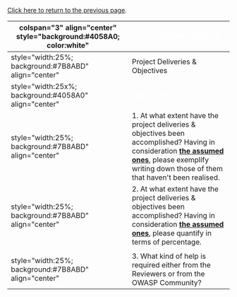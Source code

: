[Click here to return to the previous
page](Project_Information:template_Book_Cover_Design "wikilink").

| colspan="3" align="center" style="background:\#4058A0; color:white" | <font color="white">**50% REVIEW PROCESS**                                                                                                                                                                                                                                                 |
| ------------------------------------------------------------------- | ------------------------------------------------------------------------------------------------------------------------------------------------------------------------------------------------------------------------------------------------------------------------------------------ |
| style="width:25%; background:\#7B8ABD" align="center"               | Project Deliveries & Objectives                                                                                                                                                                                                                                                            |
| style="width:25x%; background:\#4058A0" align="center"              | <font color="white">**QUESTIONS**                                                                                                                                                                                                                                                          |
| style="width:25%; background:\#7B8ABD" align="center"               | 1\. At what extent have the project deliveries & objectives been accomplished? Having in consideration [**the assumed ones**](OWASP_Summer_of_Code_2008_Applications#OWASP_Book_Cover_&_Sleeve_Design "wikilink"), please exemplify writing down those of them that haven't been realised. |
| style="width:25%; background:\#7B8ABD" align="center"               | 2\. At what extent have the project deliveries & objectives been accomplished? Having in consideration [**the assumed ones**](OWASP_Summer_of_Code_2008_Applications#OWASP_Book_Cover_&_Sleeve_Design "wikilink"), please quantify in terms of percentage.                                 |
|                                                                     |                                                                                                                                                                                                                                                                                            |
| style="width:25%; background:\#7B8ABD" align="center"               | 3\. What kind of help is required either from the Reviewers or from the OWASP Community?                                                                                                                                                                                                   |